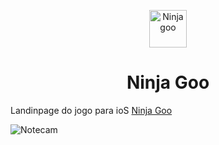 <p align="center">
  <a href="https://ninjagoo.herokuapp.com">
    <img alt="Ninjagoo" src="https://encrypted-tbn0.gstatic.com/images?q=tbn%3AANd9GcRRbt5xeoNF63yDp8deDkSUVOLRkh3d72khyA&usqp=CAU" width="60" />
  </a>
</p>
<h1 align="center">
  Ninja Goo
</h1>

Landinpage do jogo para ioS <a href="https://ninjagoo.herokuapp.com">Ninja Goo</a>

<img alt="Notecam" src="https://i.imgur.com/7MVaPmP.png" />
